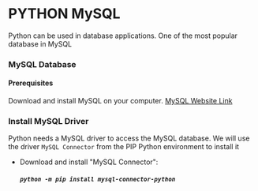 # PYTHON MySQL
Python can be used in database applications. 
One of the most popular database in MySQL

### MySQL Database
#### Prerequisites
Download and install MySQL on your computer.
[MySQL Website Link](https://www.mysql.com/downloads/ "MySQL site")

### Install MySQL Driver
Python needs a MySQL driver to access the MySQL database.
We will use the driver `MySQL Connector` from the PIP Python environment to install it
* Download and install "MySQL Connector":
  ##### `python -m pip install mysql-connector-python`
